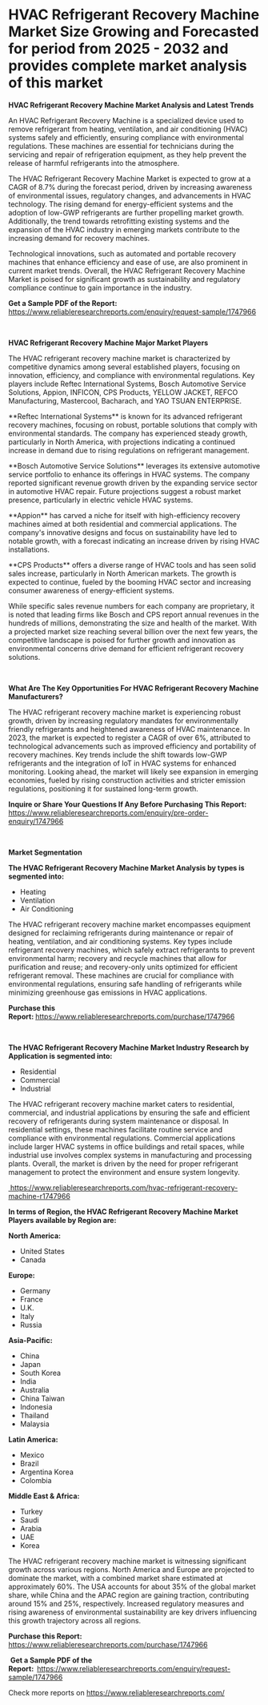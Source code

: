 <p><h1>HVAC Refrigerant Recovery Machine Market Size Growing and Forecasted for period from 2025 - 2032 and provides complete market analysis of this market</h1></p><p><strong>HVAC Refrigerant Recovery Machine Market Analysis and Latest Trends</strong></p>
<p><p>An HVAC Refrigerant Recovery Machine is a specialized device used to remove refrigerant from heating, ventilation, and air conditioning (HVAC) systems safely and efficiently, ensuring compliance with environmental regulations. These machines are essential for technicians during the servicing and repair of refrigeration equipment, as they help prevent the release of harmful refrigerants into the atmosphere.</p><p>The HVAC Refrigerant Recovery Machine Market is expected to grow at a CAGR of 8.7% during the forecast period, driven by increasing awareness of environmental issues, regulatory changes, and advancements in HVAC technology. The rising demand for energy-efficient systems and the adoption of low-GWP refrigerants are further propelling market growth. Additionally, the trend towards retrofitting existing systems and the expansion of the HVAC industry in emerging markets contribute to the increasing demand for recovery machines. </p><p>Technological innovations, such as automated and portable recovery machines that enhance efficiency and ease of use, are also prominent in current market trends. Overall, the HVAC Refrigerant Recovery Machine Market is poised for significant growth as sustainability and regulatory compliance continue to gain importance in the industry.</p></p>
<p><strong>Get a Sample PDF of the Report:&nbsp;</strong> <a href="https://www.reliableresearchreports.com/enquiry/request-sample/1747966?utm_campaign=3083&utm_medium=2&utm_source=Github&utm_content=ia&utm_term=10042025&utm_id=hvac-refrigerant-recovery-machine">https://www.reliableresearchreports.com/enquiry/request-sample/1747966</a></p>
<p>&nbsp;</p>
<p><strong>HVAC Refrigerant Recovery Machine Major Market Players</strong></p>
<p><p>The HVAC refrigerant recovery machine market is characterized by competitive dynamics among several established players, focusing on innovation, efficiency, and compliance with environmental regulations. Key players include Reftec International Systems, Bosch Automotive Service Solutions, Appion, INFICON, CPS Products, YELLOW JACKET, REFCO Manufacturing, Mastercool, Bacharach, and YAO TSUAN ENTERPRISE.</p><p>**Reftec International Systems** is known for its advanced refrigerant recovery machines, focusing on robust, portable solutions that comply with environmental standards. The company has experienced steady growth, particularly in North America, with projections indicating a continued increase in demand due to rising regulations on refrigerant management.</p><p>**Bosch Automotive Service Solutions** leverages its extensive automotive service portfolio to enhance its offerings in HVAC systems. The company reported significant revenue growth driven by the expanding service sector in automotive HVAC repair. Future projections suggest a robust market presence, particularly in electric vehicle HVAC systems.</p><p>**Appion** has carved a niche for itself with high-efficiency recovery machines aimed at both residential and commercial applications. The company's innovative designs and focus on sustainability have led to notable growth, with a forecast indicating an increase driven by rising HVAC installations.</p><p>**CPS Products** offers a diverse range of HVAC tools and has seen solid sales increase, particularly in North American markets. The growth is expected to continue, fueled by the booming HVAC sector and increasing consumer awareness of energy-efficient systems.</p><p>While specific sales revenue numbers for each company are proprietary, it is noted that leading firms like Bosch and CPS report annual revenues in the hundreds of millions, demonstrating the size and health of the market. With a projected market size reaching several billion over the next few years, the competitive landscape is poised for further growth and innovation as environmental concerns drive demand for efficient refrigerant recovery solutions.</p></p>
<p>&nbsp;</p>
<p><strong>What Are The Key Opportunities For HVAC Refrigerant Recovery Machine Manufacturers?</strong></p>
<p><p>The HVAC refrigerant recovery machine market is experiencing robust growth, driven by increasing regulatory mandates for environmentally friendly refrigerants and heightened awareness of HVAC maintenance. In 2023, the market is expected to register a CAGR of over 6%, attributed to technological advancements such as improved efficiency and portability of recovery machines. Key trends include the shift towards low-GWP refrigerants and the integration of IoT in HVAC systems for enhanced monitoring. Looking ahead, the market will likely see expansion in emerging economies, fueled by rising construction activities and stricter emission regulations, positioning it for sustained long-term growth.</p></p>
<p><strong>Inquire or Share Your Questions If Any Before Purchasing This Report:</strong> <a href="https://www.reliableresearchreports.com/enquiry/pre-order-enquiry/1747966?utm_campaign=3083&utm_medium=2&utm_source=Github&utm_content=ia&utm_term=10042025&utm_id=hvac-refrigerant-recovery-machine">https://www.reliableresearchreports.com/enquiry/pre-order-enquiry/1747966</a></p>
<p>&nbsp;</p>
<p><strong>Market Segmentation</strong></p>
<p><strong>The HVAC Refrigerant Recovery Machine Market Analysis by types is segmented into:</strong></p>
<p><ul><li>Heating</li><li>Ventilation</li><li>Air Conditioning</li></ul></p>
<p><p>The HVAC refrigerant recovery machine market encompasses equipment designed for reclaiming refrigerants during maintenance or repair of heating, ventilation, and air conditioning systems. Key types include refrigerant recovery machines, which safely extract refrigerants to prevent environmental harm; recovery and recycle machines that allow for purification and reuse; and recovery-only units optimized for efficient refrigerant removal. These machines are crucial for compliance with environmental regulations, ensuring safe handling of refrigerants while minimizing greenhouse gas emissions in HVAC applications.</p></p>
<p><strong>Purchase this Report:&nbsp;</strong><a href="https://www.reliableresearchreports.com/purchase/1747966?utm_campaign=3083&utm_medium=2&utm_source=Github&utm_content=ia&utm_term=10042025&utm_id=hvac-refrigerant-recovery-machine">https://www.reliableresearchreports.com/purchase/1747966</a></p>
<p>&nbsp;</p>
<p><strong>The HVAC Refrigerant Recovery Machine Market Industry Research by Application is segmented into:</strong></p>
<p><ul><li>Residential</li><li>Commercial</li><li>Industrial</li></ul></p>
<p><p>The HVAC refrigerant recovery machine market caters to residential, commercial, and industrial applications by ensuring the safe and efficient recovery of refrigerants during system maintenance or disposal. In residential settings, these machines facilitate routine service and compliance with environmental regulations. Commercial applications include larger HVAC systems in office buildings and retail spaces, while industrial use involves complex systems in manufacturing and processing plants. Overall, the market is driven by the need for proper refrigerant management to protect the environment and ensure system longevity.</p></p>
<p><a href="https://www.reliableresearchreports.com/hvac-refrigerant-recovery-machine-r1747966?utm_campaign=3083&utm_medium=2&utm_source=Github&utm_content=ia&utm_term=10042025&utm_id=hvac-refrigerant-recovery-machine">&nbsp;https://www.reliableresearchreports.com/hvac-refrigerant-recovery-machine-r1747966</a></p>
<p><strong>In terms of Region, the HVAC Refrigerant Recovery Machine Market Players available by Region are:</strong></p>
<p>
    <p> <strong> North America: </strong>
        <ul>
            <li>United States</li>
            <li>Canada</li>
        </ul>
        </p> 
    <p> <strong> Europe: </strong>
        <ul>
            <li>Germany</li>
            <li>France</li>
            <li>U.K.</li>
            <li>Italy</li>
            <li>Russia</li>
        </ul>
        </p> 
    <p> <strong> Asia-Pacific: </strong>
        <ul>
            <li>China</li>
            <li>Japan</li>
            <li>South Korea</li>
            <li>India</li>
            <li>Australia</li>
            <li>China Taiwan</li>
            <li>Indonesia</li>
            <li>Thailand</li>
            <li>Malaysia</li>
        </ul>
        </p> 
    <p> <strong> Latin America: </strong>
        <ul>
            <li>Mexico</li>
            <li>Brazil</li>
            <li>Argentina Korea</li>
            <li>Colombia</li>
        </ul>
        </p> 
    <p> <strong> Middle East & Africa: </strong>
        <ul>
            <li>Turkey</li>
            <li>Saudi</li>
            <li>Arabia</li>
            <li>UAE</li>
            <li>Korea</li>
        </ul>
    </p>
    </p>
<p><p>The HVAC refrigerant recovery machine market is witnessing significant growth across various regions. North America and Europe are projected to dominate the market, with a combined market share estimated at approximately 60%. The USA accounts for about 35% of the global market share, while China and the APAC region are gaining traction, contributing around 15% and 25%, respectively. Increased regulatory measures and rising awareness of environmental sustainability are key drivers influencing this growth trajectory across all regions.</p></p>
<p><strong>Purchase this Report: </strong><a href="https://www.reliableresearchreports.com/purchase/1747966?utm_campaign=3083&utm_medium=2&utm_source=Github&utm_content=ia&utm_term=10042025&utm_id=hvac-refrigerant-recovery-machine">https://www.reliableresearchreports.com/purchase/1747966</a></p>
<p>&nbsp;<strong>Get a Sample PDF of the Report:&nbsp;&nbsp;</strong><a href="https://www.reliableresearchreports.com/enquiry/request-sample/1747966?utm_campaign=3083&utm_medium=2&utm_source=Github&utm_content=ia&utm_term=10042025&utm_id=hvac-refrigerant-recovery-machine">https://www.reliableresearchreports.com/enquiry/request-sample/1747966</a></p>
<p><strong></strong></p>
<p>Check more reports on <a href="https://www.reliableresearchreports.com/?utm_campaign=3083&utm_medium=2&utm_source=Github&utm_content=ia&utm_term=10042025&utm_id=hvac-refrigerant-recovery-machine">https://www.reliableresearchreports.com/</a></p>